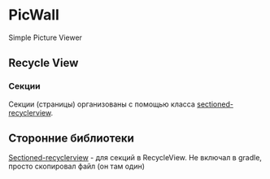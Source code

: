 # PicWall
Simple Picture Viewer

## Recycle View

### Секции 
Секции (страницы) организованы с помощью класса [sectioned-recyclerview](https://github.com/afollestad/sectioned-recyclerview). 


## Сторонние библиотеки

[Sectioned-recyclerview](https://github.com/afollestad/sectioned-recyclerview)  - для секций в RecycleView. Не включал в gradle, просто скопировал файл (он там один)
